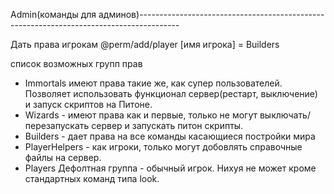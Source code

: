 Admin(команды для админов)----------------------------------------------------------------------------------------

Дать права игрокам @perm/add/player [имя игрока] = Builders

список возможных групп прав
  * Immortals имеют права такие же, как супер пользователей. Позволяет использовать  функционал сервер(рестарт, выключение) и запуск скриптов на Питоне.
  * Wizards - имеют права как и первые, только не могут выключать/перезапускать сервер и запускать питон скрипты.
  * Builders - дает права на все команды касающиеся постройки мира
  * PlayerHelpers - как игроки, только могут добовлять справочные файлы на сервер.
  * Players Дефолтная группа - обычный игрок. Нихуя не может кроме стандартных команд типа look.
